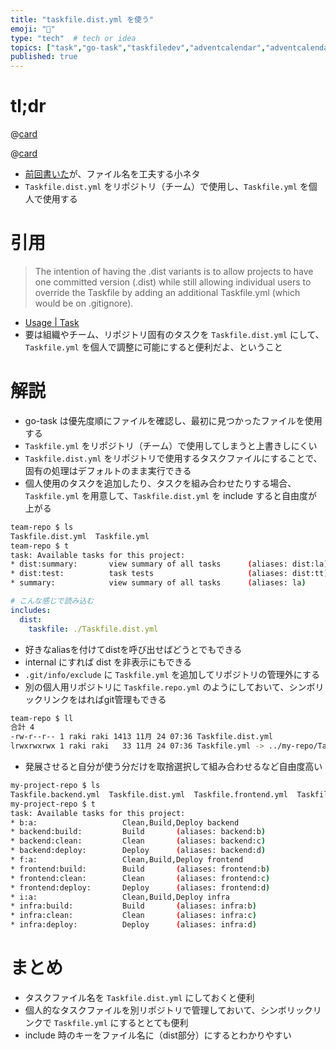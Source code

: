 ```yaml
---
title: "taskfile.dist.yml を使う"
emoji: "📄"
type: "tech"  # tech or idea
topics: ["task","go-task","taskfiledev","adventcalendar","adventcalendar2024"]
published: true
---
```


# tl;dr

@[card](https://qiita.com/advent-calendar/2024/go-task)

@[card](https://taskfile.dev/)

- [前回書いた](https://zenn.dev/raki/articles/2024-12-08_task#%E3%82%B5%E3%83%9D%E3%83%BC%E3%83%88%E3%83%95%E3%82%A1%E3%82%A4%E3%83%AB%E5%90%8D%E3%81%AF%E8%AA%AD%E3%81%BF%E8%BE%BC%E3%81%BF%E5%84%AA%E5%85%88%E5%BA%A6%E9%A0%86%E3%81%AB%E8%AA%AD%E3%81%BF%E8%BE%BC%E3%81%BE%E3%82%8C%E3%81%A6%E8%A6%8B%E3%81%A4%E3%81%8B%E3%81%A3%E3%81%9F%E3%82%89%E3%81%9D%E3%82%8C%E3%82%92%E4%BD%BF%E3%81%86)が、ファイル名を工夫する小ネタ
- `Taskfile.dist.yml` をリポジトリ（チーム）で使用し、`Taskfile.yml` を個人で使用する

# 引用

> The intention of having the .dist variants is to allow projects to have one committed version (.dist) while still allowing individual
> users to override the Taskfile by adding an additional Taskfile.yml (which would be on .gitignore).

- [Usage | Task](https://taskfile.dev/usage/#supported-file-names)
- 要は組織やチーム、リポジトリ固有のタスクを `Taskfile.dist.yml` にして、`Taskfile.yml` を個人で調整に可能にすると便利だよ、ということ

# 解説

- go-task は優先度順にファイルを確認し、最初に見つかったファイルを使用する
- `Taskfile.yml` をリポジトリ（チーム）で使用してしまうと上書きしにくい
- `Taskfile.dist.yml` をリポジトリで使用するタスクファイルにすることで、固有の処理はデフォルトのまま実行できる
- 個人使用のタスクを追加したり、タスクを組み合わせたりする場合、`Taskfile.yml` を用意して、`Taskfile.dist.yml` を include すると自由度が上がる

```bash
team-repo $ ls
Taskfile.dist.yml  Taskfile.yml
team-repo $ t
task: Available tasks for this project:
* dist:summary:       view summary of all tasks      (aliases: dist:la)
* dist:test:          task tests                     (aliases: dist:tt)
* summary:            view summary of all tasks      (aliases: la)
```

```yaml:Taskfile.yml
# こんな感じで読み込む
includes:
  dist:
    taskfile: ./Taskfile.dist.yml
```

- 好きなaliasを付けてdistを呼び出せばどうとでもできる
- internal にすれば dist を非表示にもできる
- `.git/info/exclude` に `Taskfile.yml` を追加してリポジトリの管理外にする
- 別の個人用リポジトリに `Taskfile.repo.yml` のようにしておいて、シンボリックリンクをはればgit管理もできる

```bash
team-repo $ ll
合計 4
-rw-r--r-- 1 raki raki 1413 11月 24 07:36 Taskfile.dist.yml
lrwxrwxrwx 1 raki raki   33 11月 24 07:36 Taskfile.yml -> ../my-repo/Taskfile_team-repo.yml
```

- 発展させると自分が使う分だけを取捨選択して組み合わせるなど自由度高い

```bash
my-project-repo $ ls
Taskfile.backend.yml  Taskfile.dist.yml  Taskfile.frontend.yml  Taskfile.infra.yml
my-project-repo $ t
task: Available tasks for this project:
* b:a:                   Clean,Build,Deploy backend
* backend:build:         Build       (aliases: backend:b)
* backend:clean:         Clean       (aliases: backend:c)
* backend:deploy:        Deploy      (aliases: backend:d)
* f:a:                   Clean,Build,Deploy frontend
* frontend:build:        Build       (aliases: frontend:b)
* frontend:clean:        Clean       (aliases: frontend:c)
* frontend:deploy:       Deploy      (aliases: frontend:d)
* i:a:                   Clean,Build,Deploy infra
* infra:build:           Build       (aliases: infra:b)
* infra:clean:           Clean       (aliases: infra:c)
* infra:deploy:          Deploy      (aliases: infra:d)
```

# まとめ

- タスクファイル名を `Taskfile.dist.yml` にしておくと便利
- 個人的なタスクファイルを別リポジトリで管理しておいて、シンボリックリンクで `Taskfile.yml` にするととても便利
- include 時のキーをファイル名に（dist部分）にするとわかりやすい
